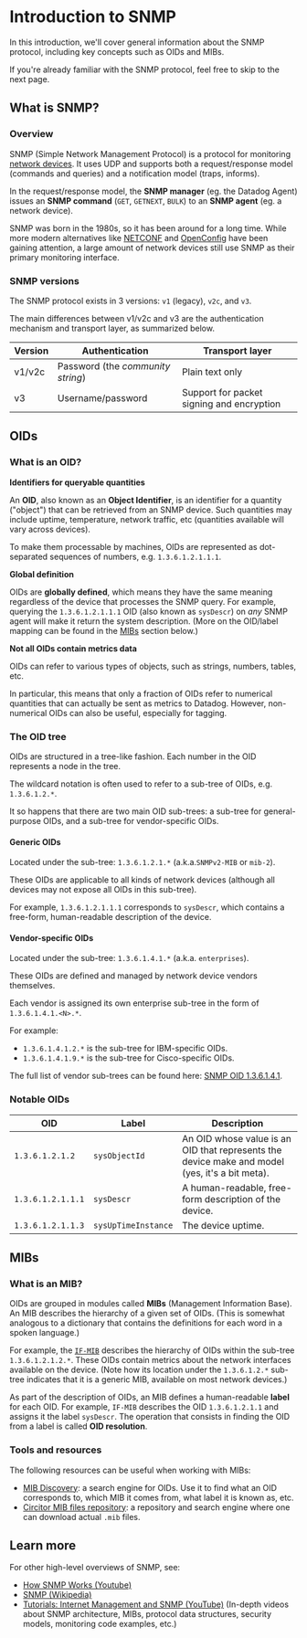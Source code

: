 # Introduction to SNMP

In this introduction, we'll cover general information about the SNMP protocol, including key concepts such as OIDs and MIBs.

If you're already familiar with the SNMP protocol, feel free to skip to the next page.

## What is SNMP?

### Overview

SNMP (Simple Network Management Protocol) is a protocol for monitoring [network devices](https://en.wikipedia.org/wiki/Networking_hardware). It uses UDP and supports both a request/response model (commands and queries) and a notification model (traps, informs).

In the request/response model, the **SNMP manager** (eg. the Datadog Agent) issues an **SNMP command** (`GET`, `GETNEXT`, `BULK`) to an **SNMP agent** (eg. a network device).

SNMP was born in the 1980s, so it has been around for a long time. While more modern alternatives like [NETCONF](https://en.wikipedia.org/wiki/NETCONF) and [OpenConfig](https://github.com/openconfig) have been gaining attention, a large amount of network devices still use SNMP as their primary monitoring interface.

### SNMP versions

The SNMP protocol exists in 3 versions: `v1` (legacy), `v2c`, and `v3`.

The main differences between v1/v2c and v3 are the authentication mechanism and transport layer, as summarized below.

| Version | Authentication                    | Transport layer                           |
| ------- | --------------------------------- | ----------------------------------------- |
| v1/v2c  | Password (the _community string_) | Plain text only                           |
| v3      | Username/password                 | Support for packet signing and encryption |

## OIDs

### What is an OID?

**Identifiers for queryable quantities**

An **OID**, also known as an **Object Identifier**, is an identifier for a quantity ("object") that can be retrieved from an SNMP device. Such quantities may include uptime, temperature, network traffic, etc (quantities available will vary across devices).

To make them processable by machines, OIDs are represented as dot-separated sequences of numbers, e.g. `1.3.6.1.2.1.1.1`.

**Global definition**

OIDs are **globally defined**, which means they have the same meaning regardless of the device that processes the SNMP query. For example, querying the `1.3.6.1.2.1.1.1` OID (also known as `sysDescr`) on _any_ SNMP agent will make it return the system description. (More on the OID/label mapping can be found in the [MIBs](#mibs) section below.)

**Not all OIDs contain metrics data**

OIDs can refer to various types of objects, such as strings, numbers, tables, etc.

In particular, this means that only a fraction of OIDs refer to numerical quantities that can actually be sent as metrics to Datadog. However, non-numerical OIDs can also be useful, especially for tagging.

### The OID tree

OIDs are structured in a tree-like fashion. Each number in the OID represents a node in the tree.

The wildcard notation is often used to refer to a sub-tree of OIDs, e.g. `1.3.6.1.2.*`.

It so happens that there are two main OID sub-trees: a sub-tree for general-purpose OIDs, and a sub-tree for vendor-specific OIDs.

#### Generic OIDs

Located under the sub-tree: `1.3.6.1.2.1.*` (a.k.a.`SNMPv2-MIB` or `mib-2`).

These OIDs are applicable to all kinds of network devices (although all devices may not expose all OIDs in this sub-tree).

For example, `1.3.6.1.2.1.1.1` corresponds to `sysDescr`, which contains a free-form, human-readable description of the device.

#### Vendor-specific OIDs

Located under the sub-tree: `1.3.6.1.4.1.*` (a.k.a. `enterprises`).

These OIDs are defined and managed by network device vendors themselves.

Each vendor is assigned its own enterprise sub-tree in the form of `1.3.6.1.4.1.<N>.*`.

For example:

- `1.3.6.1.4.1.2.*` is the sub-tree for IBM-specific OIDs.
- `1.3.6.1.4.1.9.*` is the sub-tree for Cisco-specific OIDs.

The full list of vendor sub-trees can be found here: [SNMP OID 1.3.6.1.4.1](http://cric.grenoble.cnrs.fr/Administrateurs/Outils/MIBS/?oid=1.3.6.1.4.1).

### Notable OIDs

| OID               | Label               | Description                                                                                    |
| ----------------- | ------------------- | ---------------------------------------------------------------------------------------------- |
| `1.3.6.1.2.1.2`   | `sysObjectId`       | An OID whose value is an OID that represents the device make and model (yes, it's a bit meta). |
| `1.3.6.1.2.1.1.1` | `sysDescr`          | A human-readable, free-form description of the device.                                         |
| `1.3.6.1.2.1.1.3` | `sysUpTimeInstance` | The device uptime.                                                                             |

## MIBs

### What is an MIB?

OIDs are grouped in modules called **MIBs** (Management Information Base). An MIB describes the hierarchy of a given set of OIDs. (This is somewhat analogous to a dictionary that contains the definitions for each word in a spoken language.)

For example, the [`IF-MIB`](http://cric.grenoble.cnrs.fr/Administrateurs/Outils/MIBS/?module=IF-MIB) describes the hierarchy of OIDs within the sub-tree `1.3.6.1.2.1.2.*`. These OIDs contain metrics about the network interfaces available on the device. (Note how its location under the `1.3.6.1.2.*` sub-tree indicates that it is a generic MIB, available on most network devices.)

As part of the description of OIDs, an MIB defines a human-readable **label** for each OID. For example, `IF-MIB` describes the OID `1.3.6.1.2.1.1` and assigns it the label `sysDescr`. The operation that consists in finding the OID from a label is called **OID resolution**.

### Tools and resources

The following resources can be useful when working with MIBs:

- [MIB Discovery](http://cric.grenoble.cnrs.fr/Administrateurs/Outils/MIBS/): a search engine for OIDs. Use it to find what an OID corresponds to, which MIB it comes from, what label it is known as, etc.
- [Circitor MIB files repository](http://circitor.fr/Mibs/Mibs.php): a repository and search engine where one can download actual `.mib` files.

## Learn more

For other high-level overviews of SNMP, see:

- [How SNMP Works (Youtube)](https://www.youtube.com/watch?v=2IXP0TkwNJU)
- [SNMP (Wikipedia)](https://en.wikipedia.org/wiki/Simple_Network_Management_Protocol)
- [Tutorials: Internet Management and SNMP (YouTube)](https://www.youtube.com/playlist?list=PL4j_fCKQ7Bso1wGplcaF2pcDGeLVCuKHU) (In-depth videos about SNMP architecture, MIBs, protocol data structures, security models, monitoring code examples, etc.)
